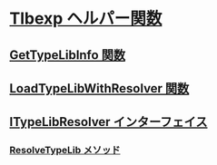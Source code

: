 # [Tlbexp ヘルパー関数](index.md)
## [GetTypeLibInfo 関数](gettypelibinfo-function.md)
## [LoadTypeLibWithResolver 関数](loadtypelibwithresolver-function.md)
## [ITypeLibResolver インターフェイス](itypelibresolver-interface.md)
### [ResolveTypeLib メソッド](resolvetypelib-method.md)
